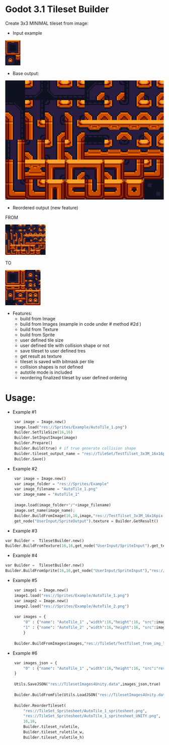 # Godot 3.1 Tileset Builder
Create 3x3 MINIMAL tileset from image:

- Input example

![Alt text](Screenshots/AutoTile_1.png?raw=true "PREVIEW")

- Base output:

![Alt text](Screenshots/Godot_v3.1-stable_win64_2019-03-18_21-39-47.png?raw=true "PREVIEW")

- Reordered output (new feature)

FROM 

![Alt text](Screenshots/AutoTile_1_spritesheet.png?raw=true "PREVIEW")

TO

![Alt text](Screenshots/AutoTile_1_spritesheet_UNITY.png?raw=true "PREVIEW")

- Features:
  - build from Image
  - build from Images (example in code under # method #2d )
  - build from Texture
  - build from Sprite
  - user defined tile size
  - user defined tile with collision shape or not
  - save tileset to user defined tres
  - get result as texture
  - tileset is saved with bitmask per tile
  - collision shapes is not defined
  - autotile mode is included
  - reordering finalized tileset by user defined ordering


# Usage:

- Example #1
``` python
	var image = Image.new()	
	image.load("res://Sprites/Example/AutoTile_1.png")
	Builder.SetTileSize(16,16)	
	Builder.SetInputImage(image)	
	Builder.Prepare()
	Builder.Build(true) # if true generate collision shape 
	Builder.tileset_output_name = "res://TileSet/TestTilset_3x3M_16x16pix.tres"
	Builder.Save()		
```

- Example #2
``` python
	var image = Image.new()	
	var image_folder = "res://Sprites/Example"
	var image_filename = "AutoTile_1.png"
	var image_name = "AutoTile_1"

	image.load(image_folder+"/"+image_filename)
	image.set_name(image_name);
	Builder.BuildFromImage(16,16,image,"res://TestTilset_3x3M_16x16pix.tres",true)
	get_node("UserInput/SpriteOutput").texture = Builder.GetResult()
```
- Example #3
``` python
var Builder =  TilesetBuilder.new()
Builder.BuildFromTexture(16,16,get_node("UserInput/SpriteInput").get_texture(),"res://TestTilset_3x3M_16x16pix.tres")
```
- Example #4
``` python
var Builder =  TilesetBuilder.new()
Builder.BuildFromSprite(16,16,get_node("UserInput/SpriteInput"),"res://TestTilset_3x3M_16x16pix.tres")
```

- Example #5
``` python
	var image1 = Image.new()	
	image1.load("res://Sprites/Example/AutoTile_1.png")
	var image2 = Image.new()	
	image2.load("res://Sprites/Example/AutoTile_2.png")

	var images = { 
		"0" : {"name": "AutoTile_1" ,"width":16,"height":16, "src":image1,"collshape":true},
		"1" : {"name": "AutoTile_2" ,"width":16,"height":16, "src":image2,"collshape":true}
		}

	Builder.BuildFromImages(images,"res://TileSet/TestTilset_from_img_list.tres")
```

- Example #6
``` python
	var images_json = { 
		"0" : {"name": "AutoTile_1" ,"width":16,"height":16, "src":"res://Sprites/Example/AutoTile_1.png","collshape":true}
	}
	
	Utils.SaveJSON("res://TilesetImages4Unity.data",images_json,true)
	
	Builder.BuildFromFile(Utils.LoadJSON("res://TilesetImages4Unity.data"),"TestTilset_from_img_list.tres")
	
	Builder.ReorderTileset(
		"res://TileSet_Spritesheet/AutoTile_1_spritesheet.png",
		"res://TileSet_Spritesheet/AutoTile_1_spritesheet_UNITY.png",
		16,16,
		Builder.tileset_ruletile,
		Builder.tileset_ruletile_w,
		Builder.tileset_ruletile_h)

```
